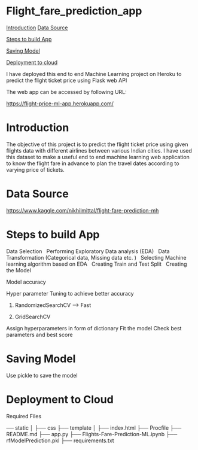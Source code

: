 # Flight_fare_prediction_app


[Introduction](#introduction)
[Data Source](#data-source)

[Steps to build App](#steps-to-build-app)

[Saving Model](#saving-model)

[Deployment to cloud](#deployment-to-cloud)


I have deployed this end to end Machine Learning project on Heroku to predict the flight ticket price using Flask web API

The web app can be accessed by following URL:

https://flight-price-ml-app.herokuapp.com/

# Introduction

The objective of this project is to predict the flight ticket price using given flights data with different airlines between various Indian cities. I have used this dataset to make a useful end to end machine learning web application to know the flight fare in advance to plan the travel dates according to varying price of tickets.

# Data Source

https://www.kaggle.com/nikhilmittal/flight-fare-prediction-mh

# Steps to build App
Data Selection 
 
Performing Exploratory Data analysis (EDA)
 
Data Transformation (Categorical data, Missing data etc. )
 
Selecting Machine learning algorithm based on EDA
 
Creating Train and Test Split 
 
Creating the Model

Model accuracy

Hyper parameter Tuning to achieve better accuracy
     
        
   1) RandomizedSearchCV --> Fast
   
   2) GridSearchCV

Assign hyperparameters in form of dictionary
Fit the model
Check best parameters and best score


# Saving Model

Use pickle to save the model

# Deployment to Cloud

Required Files

── static 
│   ├── css
├── template
│   ├── index.html
├── Procfile
├── README.md
├── app.py
├── Flights-Fare-Prediction-ML.ipynb
├── rfModelPrediction.pkl
├── requirements.txt






